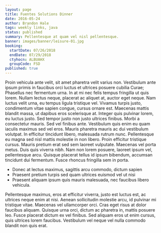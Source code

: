 ```yaml
---
layout: page
title: Fuentes Solutions Dinner
date: 2016-05-24
author: Brandon Hale
tags: weekly links, java
status: published
summary: Pellentesque at quam vel nisl pellentesque.
banner: images/banner/leisure-01.jpg
booking:
  startDate: 07/26/2018
  endDate: 07/29/2018
  ctyhocn: ALBUAHX
  groupCode: FSD
published: true
---
```

Proin vehicula ante velit, sit amet pharetra velit varius non. Vestibulum ante ipsum primis in faucibus orci luctus et ultrices posuere cubilia Curae; Phasellus nec fermentum urna. In at mi nec felis tempus fringilla ut quis lorem. Nullam lectus neque, placerat ac aliquet at, auctor eget neque. Nam luctus velit urna, eu tempus ligula tristique vel. Vivamus turpis justo, condimentum vitae sapien congue, cursus ornare est.
Maecenas mattis blandit massa, ut dapibus eros scelerisque at. Integer quis pulvinar lorem, eu luctus justo. Sed tempor justo non justo ultrices finibus. Morbi a consectetur mauris. Sed vel finibus ante. Vestibulum quis enim eu quam iaculis maximus sed vel eros. Mauris pharetra mauris ac dui vestibulum volutpat. In efficitur tincidunt libero, malesuada rutrum nunc. Pellentesque eu magna sed nisl mattis molestie in non libero. Proin efficitur tristique cursus. Mauris pretium erat sed sem laoreet vulputate. Maecenas vel porta metus. Duis quis viverra nibh. Nam non lorem posuere, laoreet ipsum vel, pellentesque arcu. Quisque placerat tellus id ipsum bibendum, accumsan tincidunt dui fermentum. Fusce rhoncus fringilla sem in porta.

* Donec at lectus maximus, sagittis arcu commodo, dictum sapien
* Praesent pretium turpis sed quam ultrices euismod vel ut nisi
* Praesent aliquam ipsum quis mauris malesuada, nec faucibus libero vehicula.

Pellentesque maximus, eros at efficitur viverra, justo est luctus est, ac ultrices neque enim at nisi. Aenean sollicitudin molestie arcu, id pulvinar mi tristique vitae. Maecenas vel ullamcorper orci. Cras eget risus at dolor faucibus aliquam. Quisque urna orci, dictum ac pharetra in, mattis posuere leo. Fusce placerat dictum ex vel finibus. Sed aliquam eros ut enim cursus, quis ultrices lorem faucibus. Vestibulum vel neque vel nulla commodo blandit non quis erat.
